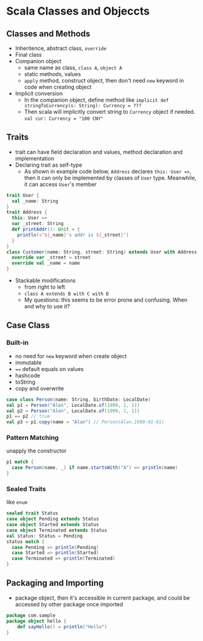 # Scala Classes and Objeccts

## Classes and Methods

* Inheritence, abstract class, `override`
* Final class
* Companion object
  * same name as class, `class A`, `object A`
  * static methods, values
  * `apply` method, construct object, then don't need `new` keyword in code when creating object
* Implicit conversion
  * In the companion object, define method like `implicit def stringToCurrency(s: String): Currency = ???`
  * Then scala will implicitly convert string to `Currency` object if needed. `val cur: Currency = "100 CNY"`

## Traits

* trait can have field declaration and values, method declaration and implementation
* Declaring trait as self-type
  * As shown in example code below, `Address` declares `this: User =>`, then it can only be implemented by classes of `User` type. Meanwhile, it can access `User`'s member

```scala
trait User {
  val _name: String
}
trait Address {
  this: User =>
  var _street: String
  def printAddr(): Unit = {
    println(s"${_name}'s addr is ${_street}")
  }
}
class Customer(name: String, street: String) extends User with Address {
  override var _street = street
  override val _name = name
}
```

* Stackable modifications
  * from right to left
  * `class A extends B with C with D`
  * My questions: this seems to be error prone and confusing. When and why to use it?

## Case Class

### Built-in

* no need for `new` keyword when create object
* immutable
* `==` default equals on values
* hashcode
* toString
* copy and overwrite
  
```scala
case class Person(name: String, birthDate: LocalDate)
val p1 = Person("Alen", LocalDate.of(1999, 1, 1))
val p2 = Person("Alen", LocalDate.of(1999, 1, 1))
p1 == p2 // true
val p3 = p1.copy(name = "Alan") // Person(Alan,1999-01-01)
```

### Pattern Matching

unapply the constructor

```scala
p1 match {
  case Person(name, _) if name.startsWith("A") => println(name)
}
```

### Sealed Traits

like `enum`

```scala
sealed trait Status
case object Pending extends Status
case object Started extends Status
case object Terminated extends Status
val status: Status = Pending
status match {
  case Pending => println(Pending)
  case Started => println(Started)
  case Terminated => println(Terminated)
}
```



## Packaging and Importing

* package object, then it's accessible in current package, and could be accessed by other package once imported

```scala
package com.sample
package object hello {
    def sayHello() = println("Hello")
}
```
